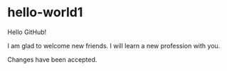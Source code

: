 # hello-world1

Hello GitHub!

I am glad to welcome new friends. I will learn a new profession with you.

Changes have been accepted.
